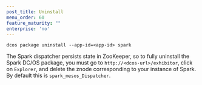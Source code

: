 ```yaml
---
post_title: Uninstall
menu_order: 60
feature_maturity: ""
enterprise: 'no'
---
```


<!-- This source repo for this topic is https://github.com/mesosphere/dcos-commons -->


    dcos package uninstall --app-id=<app-id> spark

The Spark dispatcher persists state in ZooKeeper, so to fully
uninstall the Spark DC/OS package, you must go to
`http://<dcos-url>/exhibitor`, click on `Explorer`, and delete the
znode corresponding to your instance of Spark. By default this is
`spark_mesos_Dispatcher`.

